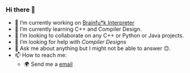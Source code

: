 ### Hi there 👋

<!--
**JonayedMohiuddin/JonayedMohiuddin** is a ✨ _special_ ✨ repository because its `README.md` (this file) appears on your GitHub profile.
Here are some ideas to get you started:
-->
- 🔭 I’m currently working on [Brainfu*k Interpreter](https://github.com/JonayedMohiuddin/Brainf-ck.git)
- 🌱 I’m currently learning C++ and Compiler Design.
- 👯 I’m looking to collaborate on any C++ or Python or Java projects.
- 🤔 I’m looking for help with _Compiler Designs_
- 💬 Ask me about anything but I might not be able to answer 🙃.
- 📫 How to reach me: 
  - 🌍 Send me a [email](jonayedmohiuddin@gmail.com)
<!--
- 😄 Pronouns: ...
- ⚡ Fun fact: ...
-->
